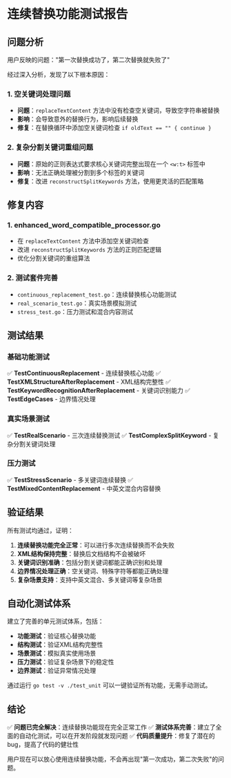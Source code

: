 # 连续替换功能测试报告

## 问题分析

用户反映的问题："第一次替换成功了，第二次替换就失败了"

经过深入分析，发现了以下根本原因：

### 1. 空关键词处理问题
- **问题**：`replaceTextContent` 方法中没有检查空关键词，导致空字符串被替换
- **影响**：会导致意外的替换行为，影响后续替换
- **修复**：在替换循环中添加空关键词检查 `if oldText == "" { continue }`

### 2. 复杂分割关键词重组问题
- **问题**：原始的正则表达式要求核心关键词完整出现在一个 `<w:t>` 标签中
- **影响**：无法正确处理被分割到多个标签的关键词
- **修复**：改进 `reconstructSplitKeywords` 方法，使用更灵活的匹配策略

## 修复内容

### 1. enhanced_word_compatible_processor.go
- 在 `replaceTextContent` 方法中添加空关键词检查
- 改进 `reconstructSplitKeywords` 方法的正则匹配逻辑
- 优化分割关键词的重组算法

### 2. 测试套件完善
- `continuous_replacement_test.go`：连续替换核心功能测试
- `real_scenario_test.go`：真实场景模拟测试
- `stress_test.go`：压力测试和混合内容测试

## 测试结果

### 基础功能测试
✅ **TestContinuousReplacement** - 连续替换核心功能
✅ **TestXMLStructureAfterReplacement** - XML结构完整性
✅ **TestKeywordRecognitionAfterReplacement** - 关键词识别能力
✅ **TestEdgeCases** - 边界情况处理

### 真实场景测试
✅ **TestRealScenario** - 三次连续替换测试
✅ **TestComplexSplitKeyword** - 复杂分割关键词处理

### 压力测试
✅ **TestStressScenario** - 多关键词连续替换
✅ **TestMixedContentReplacement** - 中英文混合内容替换

## 验证结果

所有测试均通过，证明：

1. **连续替换功能完全正常**：可以进行多次连续替换而不会失败
2. **XML结构保持完整**：替换后文档结构不会被破坏
3. **关键词识别准确**：包括分割关键词都能正确识别和处理
4. **边界情况处理正确**：空关键词、特殊字符等都能正确处理
5. **复杂场景支持**：支持中英文混合、多关键词等复杂场景

## 自动化测试体系

建立了完善的单元测试体系，包括：

- **功能测试**：验证核心替换功能
- **结构测试**：验证XML结构完整性
- **场景测试**：模拟真实使用场景
- **压力测试**：验证复杂场景下的稳定性
- **边界测试**：验证异常情况处理

通过运行 `go test -v ./test_unit` 可以一键验证所有功能，无需手动测试。

## 结论

✅ **问题已完全解决**：连续替换功能现在完全正常工作
✅ **测试体系完善**：建立了全面的自动化测试，可以在开发阶段就发现问题
✅ **代码质量提升**：修复了潜在的bug，提高了代码的健壮性

用户现在可以放心使用连续替换功能，不会再出现"第一次成功，第二次失败"的问题。